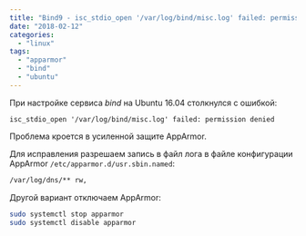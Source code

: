 ```yaml
---
title: "Bind9 - isc_stdio_open '/var/log/bind/misc.log' failed: permission denied"
date: "2018-02-12"
categories: 
  - "linux"
tags: 
  - "apparmor"
  - "bind"
  - "ubuntu"
---
```

При настройке сервиса _bind_ на Ubuntu 16.04 столкнулся с ошибкой:

`isc_stdio_open '/var/log/bind/misc.log' failed: permission denied`

<!--more-->

Проблема кроется в усиленной защите AppArmor.

Для исправления разрешаем запись в файл лога в файле конфигурации AppArmor `/etc/apparmor.d/usr.sbin.named`:

```bash
/var/log/dns/** rw,
```

Другой вариант отключаем AppArmor:

```bash
sudo systemctl stop apparmor
sudo systemctl disable apparmor
```
